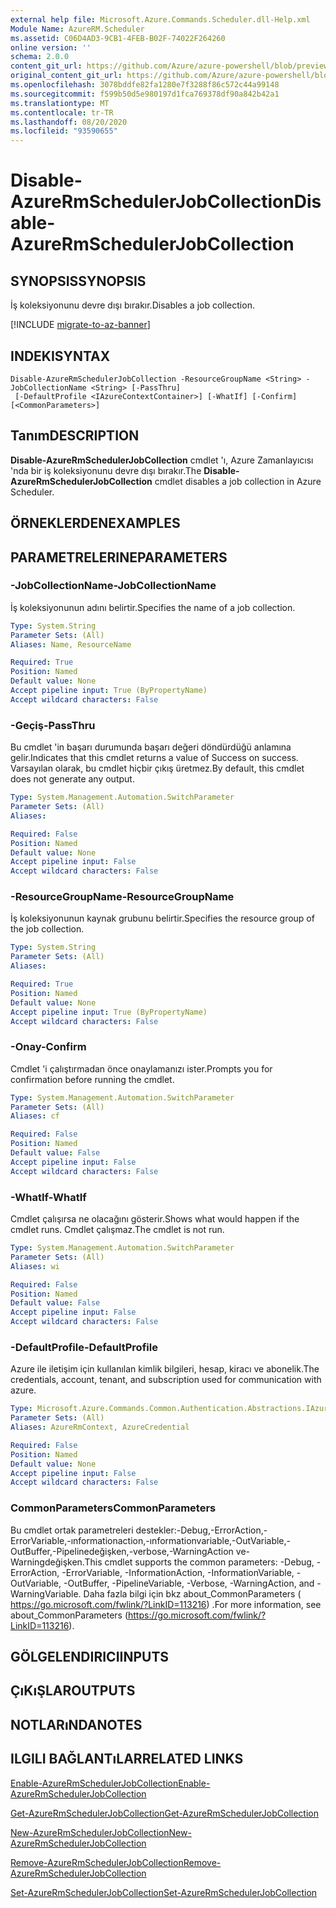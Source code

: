 ```yaml
---
external help file: Microsoft.Azure.Commands.Scheduler.dll-Help.xml
Module Name: AzureRM.Scheduler
ms.assetid: C06D4AD3-9CB1-4FEB-B02F-74022F264260
online version: ''
schema: 2.0.0
content_git_url: https://github.com/Azure/azure-powershell/blob/preview/src/ResourceManager/Scheduler/Commands.Scheduler/help/Disable-AzureRmSchedulerJobCollection.md
original_content_git_url: https://github.com/Azure/azure-powershell/blob/preview/src/ResourceManager/Scheduler/Commands.Scheduler/help/Disable-AzureRmSchedulerJobCollection.md
ms.openlocfilehash: 3078bddfe82fa1280e7f3288f86c572c44a99148
ms.sourcegitcommit: f599b50d5e980197d1fca769378df90a842b42a1
ms.translationtype: MT
ms.contentlocale: tr-TR
ms.lasthandoff: 08/20/2020
ms.locfileid: "93590655"
---
```

# <span data-ttu-id="ce7f7-101">Disable-AzureRmSchedulerJobCollection</span><span class="sxs-lookup"><span data-stu-id="ce7f7-101">Disable-AzureRmSchedulerJobCollection</span></span>

## <span data-ttu-id="ce7f7-102">SYNOPSIS</span><span class="sxs-lookup"><span data-stu-id="ce7f7-102">SYNOPSIS</span></span>
<span data-ttu-id="ce7f7-103">İş koleksiyonunu devre dışı bırakır.</span><span class="sxs-lookup"><span data-stu-id="ce7f7-103">Disables a job collection.</span></span>

[!INCLUDE [migrate-to-az-banner](../../includes/migrate-to-az-banner.md)]

## <span data-ttu-id="ce7f7-104">INDEKI</span><span class="sxs-lookup"><span data-stu-id="ce7f7-104">SYNTAX</span></span>

```
Disable-AzureRmSchedulerJobCollection -ResourceGroupName <String> -JobCollectionName <String> [-PassThru]
 [-DefaultProfile <IAzureContextContainer>] [-WhatIf] [-Confirm] [<CommonParameters>]
```

## <span data-ttu-id="ce7f7-105">Tanım</span><span class="sxs-lookup"><span data-stu-id="ce7f7-105">DESCRIPTION</span></span>
<span data-ttu-id="ce7f7-106">**Disable-AzureRmSchedulerJobCollection** cmdlet 'ı, Azure Zamanlayıcısı 'nda bir iş koleksiyonunu devre dışı bırakır.</span><span class="sxs-lookup"><span data-stu-id="ce7f7-106">The **Disable-AzureRmSchedulerJobCollection** cmdlet disables a job collection in Azure Scheduler.</span></span>

## <span data-ttu-id="ce7f7-107">ÖRNEKLERDEN</span><span class="sxs-lookup"><span data-stu-id="ce7f7-107">EXAMPLES</span></span>

## <span data-ttu-id="ce7f7-108">PARAMETRELERINE</span><span class="sxs-lookup"><span data-stu-id="ce7f7-108">PARAMETERS</span></span>

### <span data-ttu-id="ce7f7-109">-JobCollectionName</span><span class="sxs-lookup"><span data-stu-id="ce7f7-109">-JobCollectionName</span></span>
<span data-ttu-id="ce7f7-110">İş koleksiyonunun adını belirtir.</span><span class="sxs-lookup"><span data-stu-id="ce7f7-110">Specifies the name of a job collection.</span></span>

```yaml
Type: System.String
Parameter Sets: (All)
Aliases: Name, ResourceName

Required: True
Position: Named
Default value: None
Accept pipeline input: True (ByPropertyName)
Accept wildcard characters: False
```

### <span data-ttu-id="ce7f7-111">-Geçiş</span><span class="sxs-lookup"><span data-stu-id="ce7f7-111">-PassThru</span></span>
<span data-ttu-id="ce7f7-112">Bu cmdlet 'in başarı durumunda başarı değeri döndürdüğü anlamına gelir.</span><span class="sxs-lookup"><span data-stu-id="ce7f7-112">Indicates that this cmdlet returns a value of Success on success.</span></span>
<span data-ttu-id="ce7f7-113">Varsayılan olarak, bu cmdlet hiçbir çıkış üretmez.</span><span class="sxs-lookup"><span data-stu-id="ce7f7-113">By default, this cmdlet does not generate any output.</span></span>

```yaml
Type: System.Management.Automation.SwitchParameter
Parameter Sets: (All)
Aliases: 

Required: False
Position: Named
Default value: None
Accept pipeline input: False
Accept wildcard characters: False
```

### <span data-ttu-id="ce7f7-114">-ResourceGroupName</span><span class="sxs-lookup"><span data-stu-id="ce7f7-114">-ResourceGroupName</span></span>
<span data-ttu-id="ce7f7-115">İş koleksiyonunun kaynak grubunu belirtir.</span><span class="sxs-lookup"><span data-stu-id="ce7f7-115">Specifies the resource group of the job collection.</span></span>

```yaml
Type: System.String
Parameter Sets: (All)
Aliases: 

Required: True
Position: Named
Default value: None
Accept pipeline input: True (ByPropertyName)
Accept wildcard characters: False
```

### <span data-ttu-id="ce7f7-116">-Onay</span><span class="sxs-lookup"><span data-stu-id="ce7f7-116">-Confirm</span></span>
<span data-ttu-id="ce7f7-117">Cmdlet 'i çalıştırmadan önce onaylamanızı ister.</span><span class="sxs-lookup"><span data-stu-id="ce7f7-117">Prompts you for confirmation before running the cmdlet.</span></span>

```yaml
Type: System.Management.Automation.SwitchParameter
Parameter Sets: (All)
Aliases: cf

Required: False
Position: Named
Default value: False
Accept pipeline input: False
Accept wildcard characters: False
```

### <span data-ttu-id="ce7f7-118">-WhatIf</span><span class="sxs-lookup"><span data-stu-id="ce7f7-118">-WhatIf</span></span>
<span data-ttu-id="ce7f7-119">Cmdlet çalışırsa ne olacağını gösterir.</span><span class="sxs-lookup"><span data-stu-id="ce7f7-119">Shows what would happen if the cmdlet runs.</span></span>
<span data-ttu-id="ce7f7-120">Cmdlet çalışmaz.</span><span class="sxs-lookup"><span data-stu-id="ce7f7-120">The cmdlet is not run.</span></span>

```yaml
Type: System.Management.Automation.SwitchParameter
Parameter Sets: (All)
Aliases: wi

Required: False
Position: Named
Default value: False
Accept pipeline input: False
Accept wildcard characters: False
```

### <span data-ttu-id="ce7f7-121">-DefaultProfile</span><span class="sxs-lookup"><span data-stu-id="ce7f7-121">-DefaultProfile</span></span>
<span data-ttu-id="ce7f7-122">Azure ile iletişim için kullanılan kimlik bilgileri, hesap, kiracı ve abonelik.</span><span class="sxs-lookup"><span data-stu-id="ce7f7-122">The credentials, account, tenant, and subscription used for communication with azure.</span></span>

```yaml
Type: Microsoft.Azure.Commands.Common.Authentication.Abstractions.IAzureContextContainer
Parameter Sets: (All)
Aliases: AzureRmContext, AzureCredential

Required: False
Position: Named
Default value: None
Accept pipeline input: False
Accept wildcard characters: False
```

### <span data-ttu-id="ce7f7-123">CommonParameters</span><span class="sxs-lookup"><span data-stu-id="ce7f7-123">CommonParameters</span></span>
<span data-ttu-id="ce7f7-124">Bu cmdlet ortak parametreleri destekler:-Debug,-ErrorAction,-ErrorVariable,-ınformationaction,-ınformationvariable,-OutVariable,-OutBuffer,-Pipelinedeğişken,-verbose,-WarningAction ve-Warningdeğişken.</span><span class="sxs-lookup"><span data-stu-id="ce7f7-124">This cmdlet supports the common parameters: -Debug, -ErrorAction, -ErrorVariable, -InformationAction, -InformationVariable, -OutVariable, -OutBuffer, -PipelineVariable, -Verbose, -WarningAction, and -WarningVariable.</span></span> <span data-ttu-id="ce7f7-125">Daha fazla bilgi için bkz about_CommonParameters ( https://go.microsoft.com/fwlink/?LinkID=113216) .</span><span class="sxs-lookup"><span data-stu-id="ce7f7-125">For more information, see about_CommonParameters (https://go.microsoft.com/fwlink/?LinkID=113216).</span></span>

## <span data-ttu-id="ce7f7-126">GÖLGELENDIRICI</span><span class="sxs-lookup"><span data-stu-id="ce7f7-126">INPUTS</span></span>

## <span data-ttu-id="ce7f7-127">ÇıKıŞLAR</span><span class="sxs-lookup"><span data-stu-id="ce7f7-127">OUTPUTS</span></span>

## <span data-ttu-id="ce7f7-128">NOTLARıNDA</span><span class="sxs-lookup"><span data-stu-id="ce7f7-128">NOTES</span></span>

## <span data-ttu-id="ce7f7-129">ILGILI BAĞLANTıLAR</span><span class="sxs-lookup"><span data-stu-id="ce7f7-129">RELATED LINKS</span></span>

[<span data-ttu-id="ce7f7-130">Enable-AzureRmSchedulerJobCollection</span><span class="sxs-lookup"><span data-stu-id="ce7f7-130">Enable-AzureRmSchedulerJobCollection</span></span>](./Enable-AzureRmSchedulerJobCollection.md)

[<span data-ttu-id="ce7f7-131">Get-AzureRmSchedulerJobCollection</span><span class="sxs-lookup"><span data-stu-id="ce7f7-131">Get-AzureRmSchedulerJobCollection</span></span>](./Get-AzureRmSchedulerJobCollection.md)

[<span data-ttu-id="ce7f7-132">New-AzureRmSchedulerJobCollection</span><span class="sxs-lookup"><span data-stu-id="ce7f7-132">New-AzureRmSchedulerJobCollection</span></span>](./New-AzureRmSchedulerJobCollection.md)

[<span data-ttu-id="ce7f7-133">Remove-AzureRmSchedulerJobCollection</span><span class="sxs-lookup"><span data-stu-id="ce7f7-133">Remove-AzureRmSchedulerJobCollection</span></span>](./Remove-AzureRmSchedulerJobCollection.md)

[<span data-ttu-id="ce7f7-134">Set-AzureRmSchedulerJobCollection</span><span class="sxs-lookup"><span data-stu-id="ce7f7-134">Set-AzureRmSchedulerJobCollection</span></span>](./Set-AzureRmSchedulerJobCollection.md)


